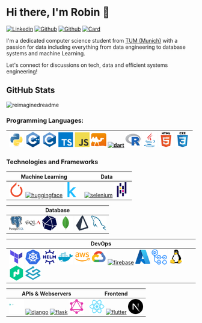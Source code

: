 # Hi there, I'm Robin 👋

[![Linkedin](https://img.shields.io/badge/-LinkedIn-blue?style=flat&logo=Linkedin&logoColor=white)](https://www.linkedin.com/in/robin-holzinger/)
[![Github](https://img.shields.io/github/followers/robinholzi?label=Follow&style=flat&logo=Github&logoColor=white)](https://github.com/robinholzi)
[![Github](https://img.shields.io/badge/-Github-000?style=flat&logo=Github&logoColor=white)](https://github.com/robinholzi)
[![Card](https://img.shields.io/badge/-Card-orange?style=flat&logo=appveyor&logoColor=white)](https://robinh.me)

I'm a dedicated computer science student from [TUM (Munich)](https://www.tum.de/en/) with a passion for data including everything from data engineering to database systems and machine Learning.

Let's connect for discussions on tech, data and efficient systems engineering!

## GitHub Stats
<img src="https://myreadme.vercel.app/api/embed/robinholzi?panels=userstatistics,toprepositories,commitgraph" alt="reimaginedreadme" /> 

### Programming Languages:

| [<img src="https://raw.githubusercontent.com/devicons/devicon/master/icons/python/python-original.svg" alt="python" width="40" height="40"/>](https://www.python.org) [<img src="https://raw.githubusercontent.com/devicons/devicon/master/icons/cplusplus/cplusplus-original.svg" alt="cplusplus" width="40" height="40"/>](https://www.w3schools.com/cpp/) [<img src="https://raw.githubusercontent.com/devicons/devicon/master/icons/c/c-original.svg" alt="c" width="40" height="40"/>](https://www.cprogramming.com/) [<img src="https://raw.githubusercontent.com/devicons/devicon/master/icons/typescript/typescript-original.svg" alt="typescript" width="40" height="40"/>](https://www.typescriptlang.org/) [<img src="https://raw.githubusercontent.com/devicons/devicon/master/icons/javascript/javascript-original.svg" alt="javascript" width="40" height="40"/>](https://developer.mozilla.org/en-US/docs/Web/JavaScript) [<img src="https://github.com/devicons/devicon/raw/master/icons/ocaml/ocaml-original.svg" alt="ocaml" width="40" height="40"/>](https://ocaml.org/) [<img src="https://www.vectorlogo.zone/logos/dartlang/dartlang-icon.svg" alt="dart" width="40" height="40"/>](https://dart.dev) [<img src="https://github.com/devicons/devicon/raw/master/icons/r/r-original.svg" alt="rlang" width="40" height="40"/>](https://www.r-project.org/) [<img src="https://raw.githubusercontent.com/devicons/devicon/master/icons/java/java-original.svg" alt="java" width="40" height="40"/>](https://www.java.com) [<img src="https://raw.githubusercontent.com/devicons/devicon/master/icons/html5/html5-original-wordmark.svg" alt="html5" width="40" height="40"/>](https://www.w3.org/html/) [<img src="https://raw.githubusercontent.com/devicons/devicon/master/icons/css3/css3-original-wordmark.svg" alt="css3" width="40" height="40"/>](https://www.w3schools.com/css/) |
| --- |

### Technologies and Frameworks

| Machine Learning | Data | 
| ---------------- | ---- | 
| [<img src="https://raw.githubusercontent.com/devicons/devicon/master/icons/pytorch/pytorch-original.svg" alt="pytorch" width="40" height="40"/>](https://pytorch.org/) [<img src="https://cdn-lfs.huggingface.co/repos/96/a2/96a2c8468c1546e660ac2609e49404b8588fcf5a748761fa72c154b2836b4c83/942cad1ccda905ac5a659dfd2d78b344fccfb84a8a3ac3721e08f488205638a0?response-content-disposition=inline%3B+filename*%3DUTF-8%27%27hf-logo.svg%3B+filename%3D%22hf-logo.svg%22%3B&response-content-type=image%2Fsvg%2Bxml&Expires=1724754137&Policy=eyJTdGF0ZW1lbnQiOlt7IkNvbmRpdGlvbiI6eyJEYXRlTGVzc1RoYW4iOnsiQVdTOkVwb2NoVGltZSI6MTcyNDc1NDEzN319LCJSZXNvdXJjZSI6Imh0dHBzOi8vY2RuLWxmcy5odWdnaW5nZmFjZS5jby9yZXBvcy85Ni9hMi85NmEyYzg0NjhjMTU0NmU2NjBhYzI2MDllNDk0MDRiODU4OGZjZjVhNzQ4NzYxZmE3MmMxNTRiMjgzNmI0YzgzLzk0MmNhZDFjY2RhOTA1YWM1YTY1OWRmZDJkNzhiMzQ0ZmNjZmI4NGE4YTNhYzM3MjFlMDhmNDg4MjA1NjM4YTA%7EcmVzcG9uc2UtY29udGVudC1kaXNwb3NpdGlvbj0qJnJlc3BvbnNlLWNvbnRlbnQtdHlwZT0qIn1dfQ__&Signature=hGSL4QlMuWjuHzxdTln6x79v7cKJ%7E0dHNnPa5QXlXw77fxP9KqmUWsz7qQFvMJhR%7ENDOnx-TcK2X57Fz1MC-toY%7ECVBmq0LOIXWXWlbwT1aH5eNLYiUJqMdappPnYDHYDZ97H6FgcmuCY9DaRpW2rZKnbc-KxX9b1aY4xb5YYBO4YPjOZxaHNmIBlI-xer-cyy9IgEXB1MPy8p54-AvGXWU1mMgb%7ExtSQEv%7EFQXkirAebncDJxQbWw2gXrVH%7EAjNxUN-ZqQqnFlfFSyI8ciKNhaXoBKsantJ69RePn4E9IzAp%7Em56-O%7E2ZOIka5WGq2PGE0u3vXtt4nQQEtaTWisBQ__&Key-Pair-Id=K3ESJI6DHPFC7" alt="huggingface" width="80" height="40"/>](https://huggingface.co/) [<img src="https://raw.githubusercontent.com/devicons/devicon/master/icons/kaggle/kaggle-original.svg" alt="kaggle" width="40" height="40"/>](https://www.kaggle.com/) | [<img src="https://raw.githubusercontent.com/detain/svg-logos/780f25886640cef088af994181646db2f6b1a3f8/svg/selenium-logo.svg" alt="selenium" width="40" height="40"/>](https://www.selenium.dev) [<img src="https://github.com/devicons/devicon/raw/master/icons/pandas/pandas-original.svg" alt="pandas" width="40" height="40"/>](https://pandas.pydata.org/) |

| Database |
| -------- |
| [<img src="https://raw.githubusercontent.com/devicons/devicon/master/icons/postgresql/postgresql-original-wordmark.svg" alt="postgresql" width="40" height="40"/>](https://www.postgresql.org) [<img src="https://github.com/devicons/devicon/raw/master/icons/sqlalchemy/sqlalchemy-original.svg" alt="sqlalchemy" width="40" height="40"/>](https://www.sqlalchemy.org/) [<img src="https://github.com/devicons/devicon/raw/master/icons/influxdb/influxdb-original.svg" alt="influxdb" width="40" height="40"/>](https://www.influxdata.com/) [<img src="https://github.com/devicons/devicon/raw/master/icons/mongodb/mongodb-original.svg" alt="mongodb" width="40" height="40"/>](https://www.mongodb.com/) [<img src="https://github.com/devicons/devicon/raw/master/icons/prisma/prisma-original.svg" alt="prisma-orm" width="40" height="40"/>](https://www.prisma.io/) [<img src="https://github.com/devicons/devicon/raw/master/icons/mysql/mysql-original.svg" alt="mysql" width="40" height="40"/>](https://www.mysql.com/) |

| DevOps |
| ------ |
| [<img src="https://github.com/devicons/devicon/raw/master/icons/terraform/terraform-original.svg" alt="terraform" width="40" height="40"/>](https://www.terraform.io/) [<img src="https://github.com/devicons/devicon/raw/master/icons/kubernetes/kubernetes-original.svg" alt="kubernetes" width="40" height="40"/>](https://kubernetes.io/) [<img src="https://github.com/devicons/devicon/raw/master/icons/helm/helm-original.svg" alt="helm" width="40" height="40"/>](https://helm.sh/) [<img src="https://github.com/devicons/devicon/raw/master/icons/docker/docker-plain.svg" alt="docker" width="40" height="40"/>](https://www.docker.com/) [<img src="https://raw.githubusercontent.com/devicons/devicon/master/icons/amazonwebservices/amazonwebservices-plain-wordmark.svg" alt="aws" width="40" height="40"/>](https://aws.amazon.com) [<img src="https://github.com/devicons/devicon/raw/master/icons/googlecloud/googlecloud-original.svg" alt="googlecloudplatform" width="40" height="40"/>](https://cloud.google.com/) [<img src="https://www.vectorlogo.zone/logos/firebase/firebase-icon.svg" alt="firebase" width="40" height="40"/>](https://firebase.google.com/) [<img src="https://raw.githubusercontent.com/devicons/devicon/master/icons/azure/azure-original.svg" alt="azure" width="40" height="40"/>](https://azure.microsoft.com/) [<img src="https://github.com/devicons/devicon/raw/master/icons/githubactions/githubactions-plain.svg" alt="github-actions" width="40" height="40"/>](https://docs.github.com/en/actions) [<img src="https://raw.githubusercontent.com/devicons/devicon/master/icons/linux/linux-original.svg" alt="linux" width="40" height="40"/>](https://www.linux.org/) [<img src="https://github.com/devicons/devicon/raw/master/icons/nomad/nomad-original.svg" alt="nomad" width="40" height="40"/>](https://www.nomadproject.io/) [<img src="https://github.com/devicons/devicon/raw/master/icons/traefikproxy/traefikproxy-original.svg" alt="traefik" width="40" height="40"/>](https://traefik.io/traefik/) |

| APIs & Webservers | Frontend |
| --- | --- |
| [<img src="https://raw.githubusercontent.com/devicons/devicon/master/icons/grpc/grpc-original.svg" alt="grpc" width="40" height="40"/>](https://grpc.io/) [<img src="https://cdn.worldvectorlogo.com/logos/django.svg" alt="django" width="40" height="40"/>](https://www.djangoproject.com/) [<img src="https://www.vectorlogo.zone/logos/pocoo_flask/pocoo_flask-icon.svg" alt="flask" width="40" height="40"/>](https://flask.palletsprojects.com/) [<img src="https://github.com/devicons/devicon/raw/master/icons/graphql/graphql-plain.svg" alt="graphql" width="40" height="40"/>](https://graphql.org/) | [<img src="https://github.com/devicons/devicon/raw/master/icons/react/react-original.svg" alt="React" width="40" height="40"/>](https://react.dev/) [<img src="https://www.vectorlogo.zone/logos/flutterio/flutterio-icon.svg" alt="flutter" width="40" height="40"/>](https://flutter.dev) [<img src="https://github.com/devicons/devicon/raw/master/icons/nextjs/nextjs-original.svg" alt="nextjs" width="40" height="40"/>](https://nextjs.org/) |
